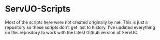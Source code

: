 # ServUO-Scripts

Most of the scripts here were not created originally by me. This is just a repository so these scripts don't get lost to history. I've updated everything on this repository to work with the latest Github version of ServUO.

